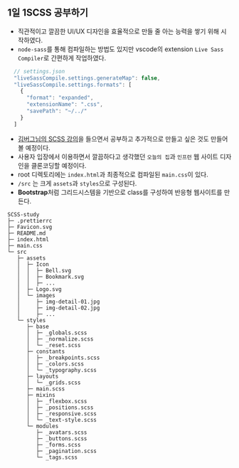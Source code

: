 ## 1일 1SCSS 공부하기

- 직관적이고 깔끔한 UI/UX 디자인을 효율적으로 만들 줄 아는 능력을 쌓기 위해 시작하였다.
- `node-sass`를 통해 컴파일하는 방법도 있지만 vscode의 extension `Live Sass Compiler`로 간편하게 작업하였다.

```js
  // settings.json
  "liveSassCompile.settings.generateMap": false,
  "liveSassCompile.settings.formats": [
    {
      "format": "expanded",
      "extensionName": ".css",
      "savePath": "~/../"
    }
  ]
```

- [김버그님의 SCSS 강의](https://edu.goorm.io/lecture/25681/%EA%B9%80%EB%B2%84%EA%B7%B8%EC%9D%98-ui-%EA%B0%9C%EB%B0%9C-%EB%B6%80%ED%8A%B8%EC%BA%A0%ED%94%84-%EA%B2%BD%EB%A0%A5%EA%B0%99%EC%9D%80-%EC%8B%A0%EC%9E%85%EC%9C%BC%EB%A1%9C-%EB%A0%88%EB%B2%A8%EC%97%85)을 들으면서 공부하고 추가적으로 만들고 싶은 것도 만들어 볼 예정이다.
- 사용자 입장에서 이용하면서 깔끔하다고 생각했던 `오늘의 집`과 `인프런` 웹 사이트 디자인을 클론코딩할 예정이다.
- root 디렉토리에는 `index.html`과 최종적으로 컴파일된 `main.css`이 있다.
- `/src` 는 크게 `assets`과 `styles`으로 구성된다.
- **Bootstrap**처럼 그리드시스템을 기반으로 class를 구성하여 반응형 웹사이트를 만든다.

```
SCSS-study
├─ .prettierrc
├─ Favicon.svg
├─ README.md
├─ index.html
├─ main.css
└─ src
   ├─ assets
   │  ├─ Icon
   │  │  ├─ Bell.svg
   │  │  ├─ Bookmark.svg
   │  │  ├─ ...
   │  ├─ Logo.svg
   │  └─ images
   │     ├─ img-detail-01.jpg
   │     ├─ img-detail-02.jpg
   │     ├─ ...
   └─ styles
      ├─ base
      │  ├─ _globals.scss
      │  ├─ _normalize.scss
      │  └─ _reset.scss
      ├─ constants
      │  ├─ _breakpoints.scss
      │  ├─ _colors.scss
      │  └─ _typography.scss
      ├─ layouts
      │  └─ _grids.scss
      ├─ main.scss
      ├─ mixins
      │  ├─ _flexbox.scss
      │  ├─ _positions.scss
      │  ├─ _responsive.scss
      │  └─ _text-style.scss
      └─ modules
         ├─ _avatars.scss
         ├─ _buttons.scss
         ├─ _forms.scss
         ├─ _pagination.scss
         └─ _tags.scss

```
